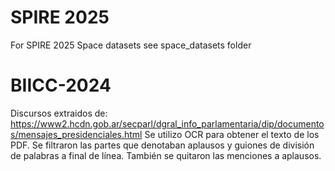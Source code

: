 # SPIRE 2025  

For SPIRE 2025 Space datasets see space_datasets folder

# BIICC-2024

Discursos extraidos de: https://www2.hcdn.gob.ar/secparl/dgral_info_parlamentaria/dip/documentos/mensajes_presidenciales.html
Se utilizo OCR para obtener el texto de los PDF. Se filtraron las partes que denotaban aplausos y guiones de división de palabras a final de línea. También se quitaron las menciones a aplausos.
